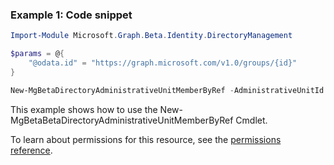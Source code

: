 ### Example 1: Code snippet

```powershellImport-Module Microsoft.Graph.Beta.Identity.DirectoryManagement

$params = @{
	"@odata.id" = "https://graph.microsoft.com/v1.0/groups/{id}"
}

New-MgBetaDirectoryAdministrativeUnitMemberByRef -AdministrativeUnitId $administrativeUnitId -BodyParameter $params
```
This example shows how to use the New-MgBetaBetaDirectoryAdministrativeUnitMemberByRef Cmdlet.
To learn about permissions for this resource, see the [permissions reference](/graph/permissions-reference).


